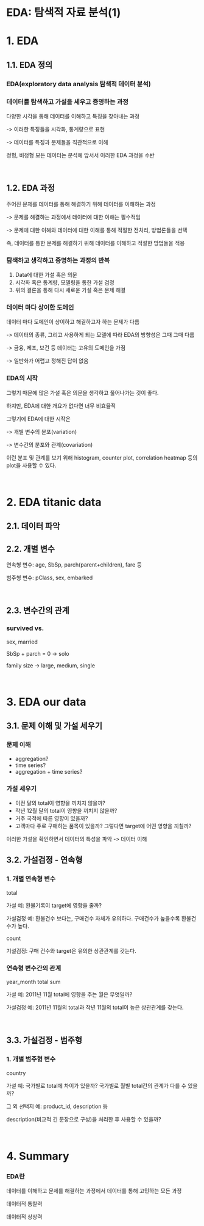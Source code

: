 # EDA: 탐색적 자료 분석(1) 

# 1. EDA

## 1.1. EDA 정의

### EDA(exploratory data analysis 탐색적 데이터 분석)

### 데이터를 탐색하고 가설을 세우고 증명하는 과정

다양한 시각을 통해 데이터를 이해하고 특징을 찾아내는 과정

-> 이러한 특징들을 시각화, 통계량으로 표현

-> 데이터를 특징과 문제들을 직관적으로 이해

정형, 비정형 모든 데이터는 분석에 앞서서 이러한 EDA 과정을 수반

<br>

## 1.2. EDA 과정

주어진 문제를 데이터를 통해 해결하기 위해 데이터를 이해하는 과정

-> 문제를 해결하는 과정에서 데이터에 대한 이해는 필수적임

-> 문제에 대한 이해와 데이터에 대한 이해를 통해 적절한 전처리, 방법론들을 선택

즉, 데이터를 통한 문제를 해결하기 위해 데이터를 이해하고 적절한 방법들을 적용

### 탐색하고 생각하고 증명하는 과정의 반복

1. Data에 대한 가설 혹은 의문
2. 시각화 혹은 통계량, 모델링을 통한 가설 검정
3. 위의 결론을 통해 다시 새로운 가설 혹은 문제 해결

### 데이터 마다 상이한 도메인

데이터 마다 도메인이 상이하고 해결하고자 하는 문제가 다름

-> 데이터의 종류, 그리고 사용하게 되는 모델에 따라 EDA의 방향성은 그때 그때 다름

-> 금융, 제조, 보건 등 데이터는 고유의 도메인을 가짐

-> 일반화가 어렵고 정해진 답이 없음


### EDA의 시작

그렇기 때문에 많은 가설 혹은 의문을 생각하고 풀어나가는 것이 좋다.

하지만, EDA에 대한 개요가 없다면 너무 비효율적

그렇기에 EDA에 대한 시작은

-> 개별 변수의 분포(variation)

-> 변수간의 분포와 관계(covariation)

이런 분포 및 관계를 보기 위해 histogram, counter plot, correlation heatmap 등의 plot을 사용할 수 있다.

<br>


# 2. EDA titanic data

## 2.1. 데이터 파악

## 2.2. 개별 변수

연속형 변수: age, SbSp, parch(parent+children), fare 등

범주형 변수: pClass, sex, embarked


<br>

## 2.3. 변수간의 관계

### survived vs.

sex, married 

SbSp + parch = 0 -> solo

family size -> large, medium, single



<br>

# 3. EDA our data

## 3.1. 문제 이해 및 가설 세우기

### 문제 이해

- aggregation?
- time series?
- aggregation + time series?


### 가설 세우기

- 이전 달의 total이 영향을 끼치지 않을까?
- 작년 12월 달의 total이 영향을 끼치지 않을까?
- 거주 국적에 따른 영향이 있을까?
- 고객마다 주로 구매하는 품목이 있을까? 그렇다면 target에 어떤 영향을 끼칠까?

이러한 가설을 확인하면서 데이터의 특성을 파악 -> 데이터 이해


## 3.2. 가설검정 - 연속형

### 1. 개별 연속형 변수

total

가설 예: 환불기록이 target에 영향을 줄까?

가설검정 예: 환불건수 보다는, 구매건수 자체가 유의하다. 구매건수가 높을수록 환불건수가 높다.

count

기설검정: 구매 건수와 target은 유의한 상관관계를 갖는다.


### 연속형 변수간의 관계

year_month total sum

가설 예: 2011년 11월 total에 영향을 주는 월은 무엇일까?

가설검정 예: 2011년 11월의 total과 작년 11월의 total이 높은 상관관계를 갖는다.



<br>

## 3.3. 가설검정 - 범주형

### 1. 개별 범주형 변수

country

가설 예: 국가별로 total에 차이가 있을까? 국가별로 월별 total간의 관계가 다를 수 있을까?


그 외 선택지 예: product_id, description 등

description(비교적 긴 문장으로 구성)을 처리한 후 사용할 수 있을까?




<br>

# 4. Summary

### EDA란

데이터를 이해하고 문제를 해결하는 과정에서 데이터를 통해 고민하는 모든 과정

데이터적 통찰력

데이터적 상상력









